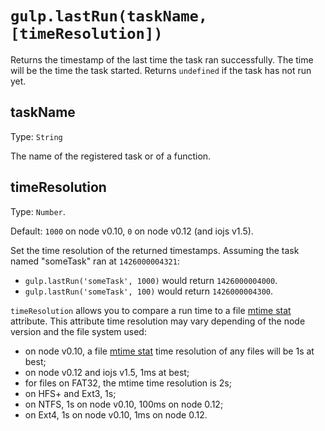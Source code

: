 <!-- front-matter
id: api-gulp-lastRun
title: gulp.lastRun()
hide_title: true
sidebar_label: gulp.lastRun()
-->

# `gulp.lastRun(taskName, [timeResolution])`

Returns the timestamp of the last time the task ran successfully. The time
will be the time the task started. Returns `undefined` if the task has
not run yet.

## taskName

Type: `String`

The name of the registered task or of a function.

## timeResolution

Type: `Number`.

Default: `1000` on node v0.10, `0` on node v0.12 (and iojs v1.5).

Set the time resolution of the returned timestamps. Assuming
the task named "someTask" ran at `1426000004321`:

- `gulp.lastRun('someTask', 1000)` would return `1426000004000`.
- `gulp.lastRun('someTask', 100)` would return `1426000004300`.

`timeResolution` allows you to compare a run time to a file [mtime stat][fs stats]
attribute. This attribute time resolution may vary depending of the node version
and the file system used:

- on node v0.10, a file [mtime stat][fs stats] time resolution of any files will be 1s at best;
- on node v0.12 and iojs v1.5, 1ms at best;
- for files on FAT32, the mtime time resolution is 2s;
- on HFS+ and Ext3, 1s;
- on NTFS, 1s on node v0.10, 100ms on node 0.12;
- on Ext4, 1s on node v0.10, 1ms on node 0.12.

[fs stats]: https://nodejs.org/api/fs.html#fs_class_fs_stats
